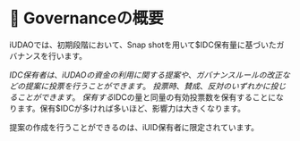 # 🤝 Governanceの概要

iUDAOでは、初期段階において、Snap shotを用いて$IDC保有量に基づいたガバナンスを行います。

$IDC保有者は、iUDAOの資金の利用に関する提案や、ガバナンスルールの改正などの提案に投票を行うことができます。\
投票時、賛成、反対のいずれかに投じることができます。\
保有する$IDCの量と同量の有効投票数を保有することになります。保有$IDCが多ければ多いほど、影響力は大きくなります。

提案の作成を行うことができるのは、iUID保有者に限定されています。
